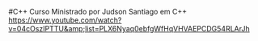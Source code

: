 #C++
Curso Ministrado por Judson Santiago em C++ 
https://www.youtube.com/watch?v=04cOszIPTTU&amp;list=PLX6Nyaq0ebfgWfHqVHVAEPCDG54RLArJh

